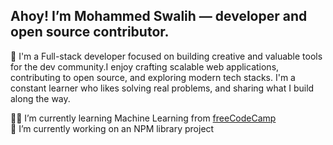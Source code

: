## Ahoy! I’m Mohammed Swalih — developer and open source contributor.

🦙 I'm a Full-stack developer focused on building creative and valuable tools for the dev community.I enjoy crafting scalable web applications, contributing to open source, and exploring modern tech stacks. I'm a constant learner who likes solving real problems, and sharing what I build along the way.

🐦‍🔥 I’m currently learning Machine Learning from [freeCodeCamp](https://www.freecodecamp.org/) <br/>
🎯 I’m currently working on an NPM library project
